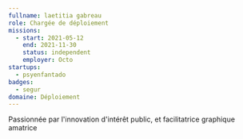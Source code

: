 ```yaml
---
fullname: laetitia gabreau
role: Chargée de déploiement
missions:
  - start: 2021-05-12
    end: 2021-11-30
    status: independent
    employer: Octo
startups:
  - psyenfantado
badges:
  - segur
domaine: Déploiement
---
```


Passionnée par l'innovation d'intérêt public, et facilitatrice graphique amatrice 
